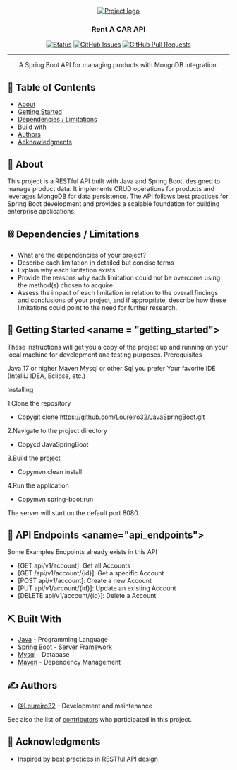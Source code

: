 <p align="center">
  <a href="" rel="noopener">
 <img src="[https://i.imgur.com/AZ2iWek.png](https://chisellabs.com/glossary/wp-content/uploads/2021/06/What-is-an-API.png)" alt="Project logo"></a>
</p>
<h3 align="center">Rent A CAR API</h3>

<div align="center">

[![Status](https://img.shields.io/badge/status-active-success.svg)]()
[![GitHub Issues](https://img.shields.io/github/issues/Loureiro32/JavaSpringBoot.svg)](https://github.com/Loureiro32/JavaSpringBoot/issues)
[![GitHub Pull Requests](https://img.shields.io/github/issues-pr/Loureiro32/JavaSpringBoot.svg)](https://github.com/Loureiro32/JavaSpringBoot/pulls)

</div>

---

<p align="center"> A Spring Boot API for managing products with MongoDB integration.
    <br> 
</p>

## 📝 Table of Contents

- [About](#about)
- [Getting Started](#getting_started)
- [Dependencies / Limitations](#limitations)
- [Build with](#tech_stack)
- [Authors](#authors)
- [Acknowledgments](#acknowledgments)

## 🧐 About <a name = "about"></a>

This project is a RESTful API built with Java and Spring Boot, designed to manage product data. It implements CRUD operations for products and leverages MongoDB for data persistence. The API follows best practices for Spring Boot development and provides a scalable foundation for building enterprise applications.


## ⛓️ Dependencies / Limitations <a name = "limitations"></a>

- What are the dependencies of your project?
- Describe each limitation in detailed but concise terms
- Explain why each limitation exists
- Provide the reasons why each limitation could not be overcome using the method(s) chosen to acquire.
- Assess the impact of each limitation in relation to the overall findings and conclusions of your project, and if
  appropriate, describe how these limitations could point to the need for further research.


## 🏁 Getting Started <aname = "getting_started"></a>

These instructions will get you a copy of the project up and running on your local machine for development and testing purposes.
Prerequisites

Java 17 or higher
Maven
Mysql or other Sql you prefer 
Your favorite IDE (IntelliJ IDEA, Eclipse, etc.)

Installing

1.Clone the repository

- Copygit clone https://github.com/Loureiro32/JavaSpringBoot.git

2.Navigate to the project directory

- Copycd JavaSpringBoot

3.Build the project

- Copymvn clean install

4.Run the application

- Copymvn spring-boot:run

The server will start on the default port 8080.

## 📡 API Endpoints <aname="api_endpoints"></a>

Some Examples Endpoints already exists in this API

- [GET api/v1/account]: Get all Accounts
- [GET /api/v1/account/{id}]: Get a specific Account
- [POST api/v1/account]: Create a new Account
- [PUT api/v1/account/{id}]: Update an existing Account
- [DELETE api/v1/account/{id}]: Delete a Account

## ⛏️ Built With <a name = "tech_stack"></a>

- [Java](https://www.mongodb.com/) - Programming Language
- [Spring Boot](https://expressjs.com/) - Server Framework
- [Mysql](https://vuejs.org/) - Database
- [Maven](https://nodejs.org/en/) - Dependency Management

## ✍️ Authors <a name = "authors"></a>

- [@Loureiro32](https://github.com/Loureiro32) - Development and maintenance

See also the list of [contributors](https://github.com/kylelobo/The-Documentation-Compendium/contributors)
who participated in this project.

## 🎉 Acknowledgments <a name = "acknowledgments"></a>

- Inspired by best practices in RESTful API design
